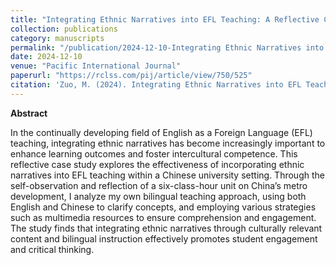 ```yaml
---
title: "Integrating Ethnic Narratives into EFL Teaching: A Reflective Case Study in a Chinese University Setting"
collection: publications
category: manuscripts
permalink: "/publication/2024-12-10-Integrating Ethnic Narratives into EFL Teaching: A Reflective Case Study in a Chinese University Setting"
date: 2024-12-10
venue: "Pacific International Journal"
paperurl: "https://rclss.com/pij/article/view/750/525"
citation: 'Zuo, M. (2024). Integrating Ethnic Narratives into EFL Teaching: A Reflective Case Study in a Chinese University Setting.<i>Pacific International Journal</i>, 7(S), 61–67. Retrieved from https://rclss.com/pij/article/view/750'
---
```

<!-- more -->

**Abstract** <br>

In the continually developing field of English as a Foreign Language (EFL) teaching, integrating ethnic narratives has become increasingly important to enhance learning outcomes and foster intercultural competence. This reflective case study explores the effectiveness of incorporating ethnic narratives into EFL teaching within a Chinese university setting. Through the self-observation and reflection of a six-class-hour unit on China’s metro development, I analyze my own bilingual teaching approach, using both English and Chinese to clarify concepts, and employing various strategies such as multimedia resources to ensure comprehension and engagement. The study finds that integrating ethnic narratives through culturally relevant content and bilingual instruction effectively promotes student engagement and critical thinking.
  
